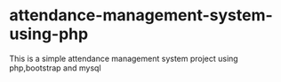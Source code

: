 # attendance-management-system-using-php
This is a simple attendance management system project using php,bootstrap and mysql
